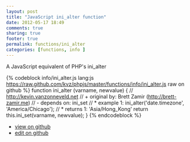 ```yaml
---
layout: post
title: "JavaScript ini_alter function"
date: 2012-05-17 18:49
comments: true
sharing: true
footer: true
permalink: functions/ini_alter
categories: [functions, info ]
---
```

A JavaScript equivalent of PHP's ini_alter
<!-- more -->
{% codeblock info/ini_alter.js lang:js https://raw.github.com/kvz/phpjs/master/functions/info/ini_alter.js raw on github %}
function ini_alter (varname, newvalue) {
    // http://kevin.vanzonneveld.net
    // +   original by: Brett Zamir (http://brett-zamir.me)
    // -    depends on: ini_set
    // *     example 1: ini_alter('date.timezone', 'America/Chicago');
    // *     returns 1: 'Asia/Hong_Kong'
    return this.ini_set(varname, newvalue);
}
{% endcodeblock %}
<ul>
 <li><a href="https://github.com/kvz/phpjs/blob/master/functions/info/ini_alter.js">view on github</a></li>
 <li><a href="https://github.com/kvz/phpjs/edit/master/functions/info/ini_alter.js">edit on github</a></li>
</ul>
